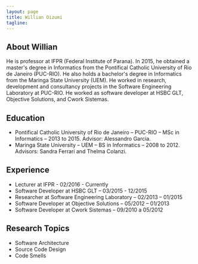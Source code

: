 ```yaml
---
layout: page
title: Willian Oizumi
tagline:
---
```


## About Willian

He is professor at IFPR (Federal Institute of Parana). In 2015, he obtained a master's degree in Informatics from the Pontifical Catholic University of Rio de Janeiro (PUC-RIO). He also holds a bachelor's degree in Informatics from the Maringa State University (UEM). He worked in research, development and consultancy projects in the Software Engineering Laboratory at PUC-RIO. He worked as software developer at HSBC GLT, Objective Solutions, and Cwork Sistemas.

## Education

<ul class="education">
  <li>Pontifical Catholic University of Rio de Janeiro – PUC-RIO – MSc in Informatics – 2013 to 2015. Advisor: Alessandro Garcia.</li>
  <li>Maringa State University – UEM – BS in Informatics – 2008 to 2012. Advisors: Sandra Ferrari and Thelma Colanzi.</li>
</ul>

## Experience

<ul class="experience">
  <li>Lecturer at IFPR - 02/2016 - Currently</li>
  <li>Software Developer at HSBC GLT – 03/2015 - 12/2015</li>
  <li>Researcher at Software Engineering Laboratory – 02/2013 – 01/2015</li>
  <li>Software Developer at Objective Solutions – 05/2012 – 01/2013</li>
  <li>Software Developer at Cwork Sistemas – 09/2010 a 05/2012</li>
</ul>

## Research Topics

<ul class="research">
  <li>Software Architecture</li>
  <li>Source Code Design</li>
  <li>Code Smells</li>
</ul>

